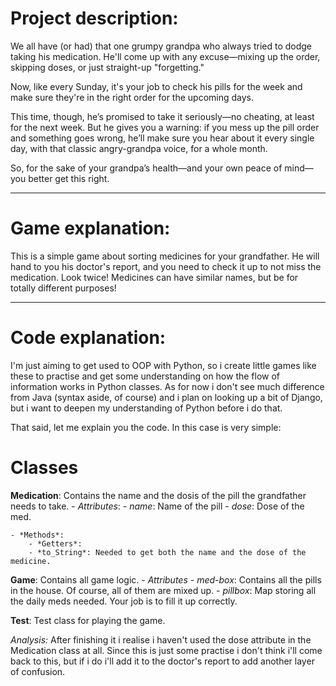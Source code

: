# Project description:
We all have (or had) that one grumpy grandpa who always tried to dodge taking his medication. He'll come up with any excuse—mixing up the order, skipping doses, or just straight-up "forgetting."

Now, like every Sunday, it's your job to check his pills for the week and make sure they're in the right order for the upcoming days.

This time, though, he’s promised to take it seriously—no cheating, at least for the next week. But he gives you a warning: if you mess up the pill order and something goes wrong, he’ll make sure you hear about it every single day, with that classic angry-grandpa voice, for a whole month.

So, for the sake of your grandpa’s health—and your own peace of mind—you better get this right.

____

# Game explanation: 

This is a simple game about sorting medicines for your grandfather. He will hand to you his doctor's report, and you need to check it up to not miss the medication. Look twice! Medicines can have similar names, but be for totally different purposes!

____

# Code explanation:

I'm just aiming to get used to OOP with Python, so i create little games like these to practise and get some understanding on how the flow of information works in Python classes. As for now i don't see much difference from Java (syntax aside, of course) and i plan on looking up a bit of Django, but i want to deepen my understanding of Python before i do that.

That said, let me explain you the code. In this case is very simple:

# **Classes**

**Medication**: Contains the name and the dosis of the pill the grandfather needs to take.
    - *Attributes*:
        - *name*: Name of the pill
        - *dose*: Dose of the med.

    - *Methods*:
        - *Getters*:
        - *to_String*: Needed to get both the name and the dose of the medicine.

**Game**: Contains all game logic.
    - *Attributes*
        - *med-box*: Contains all the pills in the house. Of course, all of them are mixed up.
        - *pillbox*: Map storing all the daily meds needed. Your job is to fill it up correctly.

**Test**: Test class for playing the game.

*Analysis:* After finishing it i realise i haven't used the dose attribute in the Medication class at all. Since this is just some practise i don't think i'll come back to this, but if i do i'll add it to the doctor's report to add another layer of confusion.
